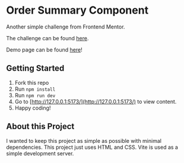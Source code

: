 # Order Summary Component

Another simple challenge from Frontend Mentor.

The challenge can be found [here](https://www.frontendmentor.io/challenges/order-summary-component-QlPmajDUj).

Demo page can be found [here](https://davinaleong.github.io/fem-order-summary-component/)!

## Getting Started

1. Fork this repo
2. Run `npm install`
3. Run `npm run dev`
4. Go to [http://127.0.0.1:5173/](http://127.0.0.1:5173/) to view content.
5. Happy coding!

## About this Project

I wanted to keep this project as simple as possible with minimal dependencies. This project just uses HTML and CSS. Vite is used as a simple development server.
